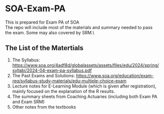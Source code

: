 # SOA-Exam-PA
This is prepared for Exam PA of SOA\
The repo will include most of the materials and summary needed to pass the exam. Some may also covered by SRM.\
## The List of the Matertials
1. The Syllabus: https://www.soa.org/4adf8d/globalassets/assets/files/edu/2024/spring/syllabi/2024-04-exam-pa-syllabus.pdf
3. The Past Exams and Solutions: https://www.soa.org/education/exam-req/syllabus-study-materials/edu-multiple-choice-exam
4. Lecture notes for E-Learning Module (which is given after registration), mainly focused on the explanation of the R results.
5. The summary sheets from Coaching Actuaries (including both Exam PA and Exam SRM)
6. Other notes from the textbooks
